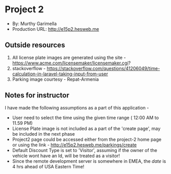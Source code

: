 # Project 2
+ By: Murthy Garimella
+ Production URL: http://e15p2.hesweb.me

## Outside resources
1. All license plate images are generated using the site - https://www.acme.com/licensemaker/licensemaker.cgi?
2. stackoverflow - https://stackoverflow.com/questions/41206049/time-calculation-in-laravel-taking-input-from-user
3. Parking image  courtesy - Repat-Armenia 

## Notes for instructor
I have made the following assumptions as a part of this application -
 - User need to select the time using the given time range ( 12:00 AM to 11.59 PM)
 - License Plate image is not included as a part of the 'create page', may be included in the next phase
 - Project2 page could be accessed either from the project-2 home page or using the link - http://e15p2.hesweb.me/parkings/create
 - Default Discount Type is set to 'Visitor', assuming if the owner of the vehicle wont have an Id, will be treated as a visitor!
 - Since the remote development server is somewhere in EMEA, the *date* is 4 hrs ahead of USA Eastern Time!


